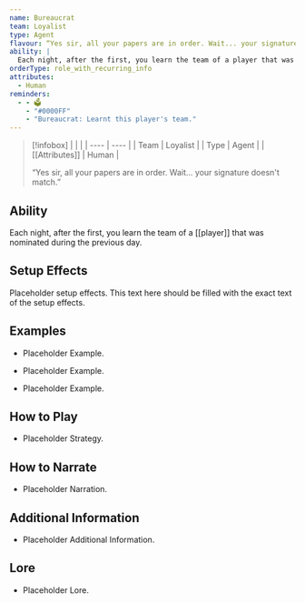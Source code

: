 ```yaml
---
name: Bureaucrat
team: Loyalist
type: Agent
flavour: “Yes sir, all your papers are in order. Wait... your signature doesn't match.”
ability: |
  Each night, after the first, you learn the team of a player that was nominated during the previous day.
orderType: role_with_recurring_info
attributes:
  - Human
reminders:
  - - 🗳️
    - "#0000FF"
    - "Bureaucrat: Learnt this player's team."
---
```

> [!infobox]
> |  |  |
> | ---- | ---- |
> | Team | Loyalist |
> | Type | Agent |
> | [[Attributes]] | Human |
> 
>  “Yes sir, all your papers are in order. Wait... your signature doesn't match.”

## Ability
Each night, after the first, you learn the team of a [[player]] that was nominated during the previous day.

## Setup Effects
Placeholder setup effects. This text here should be filled with the exact text of the setup effects.

## Examples
- Placeholder Example.

- Placeholder Example.

- Placeholder Example.

## How to Play
- Placeholder Strategy.

## How to Narrate
- Placeholder Narration.

## Additional Information
- Placeholder Additional Information.

## Lore
- Placeholder Lore.